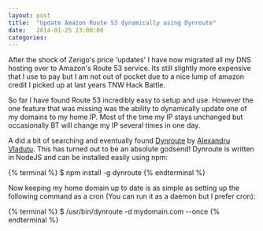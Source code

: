 ```yaml
---
layout: post
title:  "Update Amazon Route 53 dynamically using Dynroute"
date:   2014-01-25 23:00:00
categories: 
---
```


After the shock of Zerigo's price 'updates' I have now migrated all my DNS hosting over to Amazon's Route 53 service. Its still slightly more expensive that I use to pay but I am not out of pocket due to a nice lump of amazon credit I picked up at last years TNW Hack Battle.

So far I have found Route 53 incredibly easy to setup and use. However the one feature that was missing was the ability to dynamically update one of my domains to my home IP. Most of the time my IP stays unchanged but occasionally BT will change my IP several times in one day.

A did a bit of searching and eventually found [Dynroute](https://github.com/alessioalex/dynroute) by [Alexandru Vladutu](https://github.com/alessioalex). This has turned out to be an absolute godsend! Dynroute is written in NodeJS and can be installed easily using npm:

{% terminal %}
$ npm install -g dynroute
{% endterminal %}

Now keeping my home domain up to date is as simple as setting up the following command as a cron (You can run it as a daemon but I prefer cron):

{% terminal %}
$ /usr/bin/dynroute -d mydomain.com --once
{% endterminal %}
